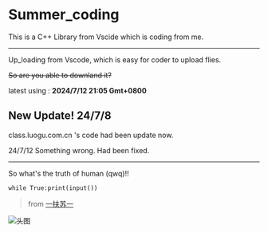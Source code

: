# Summer_coding
This is a C++ Library from Vscide which is coding from me.

---------------------

Up_loading from Vscode, which is easy for coder to upload flies.

~~So are you able to downland it?~~

latest using : **2024/7/12 21:05 Gmt+0800**

## New Update!  24/7/8 

class.luogu.com.cn 's code had been update now.

24/7/12 Something wrong. Had been fixed.

-----------------------

So what's the truth of human (qwq)!!

`while True:print(input())`

> from [一扶苏一](https://www.luogu.com.cn/user/65363)

![头图](https://i.postimg.cc/T203kP7P/sb-7-9-2024-28621851.png)